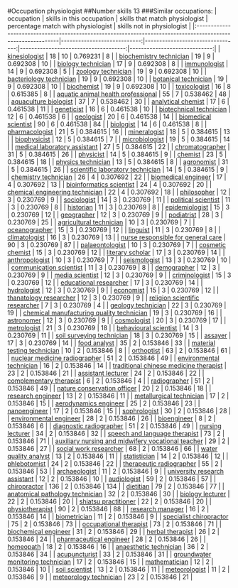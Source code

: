 #Occupation physiologist
##Number skills 13
###Similar occupations:
| occupation                                                                                                  |   skills in this occupation |   skills that match physiologist |   percentage match with physiologist |   skills not in physiologist |
|:------------------------------------------------------------------------------------------------------------|----------------------------:|---------------------------------:|-------------------------------------:|-----------------------------:|
| [kinesiologist](kinesiologist.md)                                                                           |                          18 |                               10 |                             0.769231 |                            8 |
| [biochemistry technician](biochemistry_technician.md)                                                       |                          19 |                                9 |                             0.692308 |                           10 |
| [biology technician](biology_technician.md)                                                                 |                          17 |                                9 |                             0.692308 |                            8 |
| [immunologist](immunologist.md)                                                                             |                          14 |                                9 |                             0.692308 |                            5 |
| [zoology technician](zoology_technician.md)                                                                 |                          19 |                                9 |                             0.692308 |                           10 |
| [bacteriology technician](bacteriology_technician.md)                                                       |                          19 |                                9 |                             0.692308 |                           10 |
| [botanical technician](botanical_technician.md)                                                             |                          19 |                                9 |                             0.692308 |                           10 |
| [biochemist](biochemist.md)                                                                                 |                          19 |                                9 |                             0.692308 |                           10 |
| [toxicologist](toxicologist.md)                                                                             |                          16 |                                8 |                             0.615385 |                            8 |
| [aquatic animal health professional](aquatic_animal_health_professional.md)                                 |                          55 |                                7 |                             0.538462 |                           48 |
| [aquaculture biologist](aquaculture_biologist.md)                                                           |                          37 |                                7 |                             0.538462 |                           30 |
| [analytical chemist](analytical_chemist.md)                                                                 |                          17 |                                6 |                             0.461538 |                           11 |
| [geneticist](geneticist.md)                                                                                 |                          16 |                                6 |                             0.461538 |                           10 |
| [biotechnical technician](biotechnical_technician.md)                                                       |                          12 |                                6 |                             0.461538 |                            6 |
| [geologist](geologist.md)                                                                                   |                          20 |                                6 |                             0.461538 |                           14 |
| [biomedical scientist](biomedical_scientist.md)                                                             |                          90 |                                6 |                             0.461538 |                           84 |
| [biologist](biologist.md)                                                                                   |                          14 |                                6 |                             0.461538 |                            8 |
| [pharmacologist](pharmacologist.md)                                                                         |                          21 |                                5 |                             0.384615 |                           16 |
| [mineralogist](mineralogist.md)                                                                             |                          18 |                                5 |                             0.384615 |                           13 |
| [biophysicist](biophysicist.md)                                                                             |                          12 |                                5 |                             0.384615 |                            7 |
| [microbiologist](microbiologist.md)                                                                         |                          19 |                                5 |                             0.384615 |                           14 |
| [medical laboratory assistant](medical_laboratory_assistant.md)                                             |                          27 |                                5 |                             0.384615 |                           22 |
| [chromatographer](chromatographer.md)                                                                       |                          31 |                                5 |                             0.384615 |                           26 |
| [physicist](physicist.md)                                                                                   |                          14 |                                5 |                             0.384615 |                            9 |
| [chemist](chemist.md)                                                                                       |                          23 |                                5 |                             0.384615 |                           18 |
| [physics technician](physics_technician.md)                                                                 |                          13 |                                5 |                             0.384615 |                            8 |
| [agronomist](agronomist.md)                                                                                 |                          31 |                                5 |                             0.384615 |                           26 |
| [scientific laboratory technician](scientific_laboratory_technician.md)                                     |                          14 |                                5 |                             0.384615 |                            9 |
| [chemistry technician](chemistry_technician.md)                                                             |                          26 |                                4 |                             0.307692 |                           22 |
| [biomedical engineer](biomedical_engineer.md)                                                               |                          17 |                                4 |                             0.307692 |                           13 |
| [bioinformatics scientist](bioinformatics_scientist.md)                                                     |                          24 |                                4 |                             0.307692 |                           20 |
| [chemical engineering technician](chemical_engineering_technician.md)                                       |                          22 |                                4 |                             0.307692 |                           18 |
| [philosopher](philosopher.md)                                                                               |                          12 |                                3 |                             0.230769 |                            9 |
| [sociologist](sociologist.md)                                                                               |                          14 |                                3 |                             0.230769 |                           11 |
| [political scientist](political_scientist.md)                                                               |                          11 |                                3 |                             0.230769 |                            8 |
| [historian](historian.md)                                                                                   |                          11 |                                3 |                             0.230769 |                            8 |
| [epidemiologist](epidemiologist.md)                                                                         |                          15 |                                3 |                             0.230769 |                           12 |
| [geographer](geographer.md)                                                                                 |                          12 |                                3 |                             0.230769 |                            9 |
| [podiatrist](podiatrist.md)                                                                                 |                          28 |                                3 |                             0.230769 |                           25 |
| [agricultural technician](agricultural_technician.md)                                                       |                          10 |                                3 |                             0.230769 |                            7 |
| [oceanographer](oceanographer.md)                                                                           |                          15 |                                3 |                             0.230769 |                           12 |
| [linguist](linguist.md)                                                                                     |                          11 |                                3 |                             0.230769 |                            8 |
| [climatologist](climatologist.md)                                                                           |                          16 |                                3 |                             0.230769 |                           13 |
| [nurse responsible for general care](nurse_responsible_for_general_care.md)                                 |                          90 |                                3 |                             0.230769 |                           87 |
| [palaeontologist](palaeontologist.md)                                                                       |                          10 |                                3 |                             0.230769 |                            7 |
| [cosmetic chemist](cosmetic_chemist.md)                                                                     |                          15 |                                3 |                             0.230769 |                           12 |
| [literary scholar](literary_scholar.md)                                                                     |                          17 |                                3 |                             0.230769 |                           14 |
| [anthropologist](anthropologist.md)                                                                         |                          10 |                                3 |                             0.230769 |                            7 |
| [seismologist](seismologist.md)                                                                             |                          13 |                                3 |                             0.230769 |                           10 |
| [communication scientist](communication_scientist.md)                                                       |                          11 |                                3 |                             0.230769 |                            8 |
| [demographer](demographer.md)                                                                               |                          12 |                                3 |                             0.230769 |                            9 |
| [media scientist](media_scientist.md)                                                                       |                          12 |                                3 |                             0.230769 |                            9 |
| [criminologist](criminologist.md)                                                                           |                          15 |                                3 |                             0.230769 |                           12 |
| [educational researcher](educational_researcher.md)                                                         |                          17 |                                3 |                             0.230769 |                           14 |
| [hydrologist](hydrologist.md)                                                                               |                          12 |                                3 |                             0.230769 |                            9 |
| [economist](economist.md)                                                                                   |                          15 |                                3 |                             0.230769 |                           12 |
| [thanatology researcher](thanatology_researcher.md)                                                         |                          12 |                                3 |                             0.230769 |                            9 |
| [religion scientific researcher](religion_scientific_researcher.md)                                         |                           7 |                                3 |                             0.230769 |                            4 |
| [geology technician](geology_technician.md)                                                                 |                          22 |                                3 |                             0.230769 |                           19 |
| [chemical manufacturing quality technician](chemical_manufacturing_quality_technician.md)                   |                          19 |                                3 |                             0.230769 |                           16 |
| [astronomer](astronomer.md)                                                                                 |                          12 |                                3 |                             0.230769 |                            9 |
| [cosmologist](cosmologist.md)                                                                               |                          20 |                                3 |                             0.230769 |                           17 |
| [metrologist](metrologist.md)                                                                               |                          21 |                                3 |                             0.230769 |                           18 |
| [behavioural scientist](behavioural_scientist.md)                                                           |                          14 |                                3 |                             0.230769 |                           11 |
| [soil surveying technician](soil_surveying_technician.md)                                                   |                          18 |                                3 |                             0.230769 |                           15 |
| [assayer](assayer.md)                                                                                       |                          17 |                                3 |                             0.230769 |                           14 |
| [food analyst](food_analyst.md)                                                                             |                          35 |                                2 |                             0.153846 |                           33 |
| [material testing technician](material_testing_technician.md)                                               |                          10 |                                2 |                             0.153846 |                            8 |
| [orthoptist](orthoptist.md)                                                                                 |                          63 |                                2 |                             0.153846 |                           61 |
| [nuclear medicine radiographer](nuclear_medicine_radiographer.md)                                           |                          51 |                                2 |                             0.153846 |                           49 |
| [environmental technician](environmental_technician.md)                                                     |                          16 |                                2 |                             0.153846 |                           14 |
| [traditional chinese medicine therapist](traditional_chinese_medicine_therapist.md)                         |                          23 |                                2 |                             0.153846 |                           21 |
| [assistant lecturer](assistant_lecturer.md)                                                                 |                          24 |                                2 |                             0.153846 |                           22 |
| [complementary therapist](complementary_therapist.md)                                                       |                           6 |                                2 |                             0.153846 |                            4 |
| [radiographer](radiographer.md)                                                                             |                          51 |                                2 |                             0.153846 |                           49 |
| [nature conservation officer](nature_conservation_officer.md)                                               |                          20 |                                2 |                             0.153846 |                           18 |
| [research engineer](research_engineer.md)                                                                   |                          13 |                                2 |                             0.153846 |                           11 |
| [metallurgical technician](metallurgical_technician.md)                                                     |                          17 |                                2 |                             0.153846 |                           15 |
| [aerodynamics engineer](aerodynamics_engineer.md)                                                           |                          25 |                                2 |                             0.153846 |                           23 |
| [nanoengineer](nanoengineer.md)                                                                             |                          17 |                                2 |                             0.153846 |                           15 |
| [sophrologist](sophrologist.md)                                                                             |                          30 |                                2 |                             0.153846 |                           28 |
| [environmental engineer](environmental_engineer.md)                                                         |                          28 |                                2 |                             0.153846 |                           26 |
| [bioengineer](bioengineer.md)                                                                               |                           8 |                                2 |                             0.153846 |                            6 |
| [diagnostic radiographer](diagnostic_radiographer.md)                                                       |                          51 |                                2 |                             0.153846 |                           49 |
| [nursing lecturer](nursing_lecturer.md)                                                                     |                          34 |                                2 |                             0.153846 |                           32 |
| [speech and language therapist](speech_and_language_therapist.md)                                           |                          73 |                                2 |                             0.153846 |                           71 |
| [auxiliary nursing and midwifery vocational teacher](auxiliary_nursing_and_midwifery_vocational_teacher.md) |                          29 |                                2 |                             0.153846 |                           27 |
| [social work researcher](social_work_researcher.md)                                                         |                          68 |                                2 |                             0.153846 |                           66 |
| [water quality analyst](water_quality_analyst.md)                                                           |                          13 |                                2 |                             0.153846 |                           11 |
| [statistician](statistician.md)                                                                             |                          14 |                                2 |                             0.153846 |                           12 |
| [phlebotomist](phlebotomist.md)                                                                             |                          24 |                                2 |                             0.153846 |                           22 |
| [therapeutic radiographer](therapeutic_radiographer.md)                                                     |                          55 |                                2 |                             0.153846 |                           53 |
| [archaeologist](archaeologist.md)                                                                           |                          11 |                                2 |                             0.153846 |                            9 |
| [university research assistant](university_research_assistant.md)                                           |                          12 |                                2 |                             0.153846 |                           10 |
| [audiologist](audiologist.md)                                                                               |                          59 |                                2 |                             0.153846 |                           57 |
| [chiropractor](chiropractor.md)                                                                             |                         136 |                                2 |                             0.153846 |                          134 |
| [dietitian](dietitian.md)                                                                                   |                          79 |                                2 |                             0.153846 |                           77 |
| [anatomical pathology technician](anatomical_pathology_technician.md)                                       |                          32 |                                2 |                             0.153846 |                           30 |
| [biology lecturer](biology_lecturer.md)                                                                     |                          22 |                                2 |                             0.153846 |                           20 |
| [shiatsu practitioner](shiatsu_practitioner.md)                                                             |                          22 |                                2 |                             0.153846 |                           20 |
| [physiotherapist](physiotherapist.md)                                                                       |                          90 |                                2 |                             0.153846 |                           88 |
| [research manager](research_manager.md)                                                                     |                          16 |                                2 |                             0.153846 |                           14 |
| [biometrician](biometrician.md)                                                                             |                          11 |                                2 |                             0.153846 |                            9 |
| [specialist chiropractor](specialist_chiropractor.md)                                                       |                          75 |                                2 |                             0.153846 |                           73 |
| [occupational therapist](occupational_therapist.md)                                                         |                          73 |                                2 |                             0.153846 |                           71 |
| [biochemical engineer](biochemical_engineer.md)                                                             |                          31 |                                2 |                             0.153846 |                           29 |
| [herbal therapist](herbal_therapist.md)                                                                     |                          26 |                                2 |                             0.153846 |                           24 |
| [pharmaceutical engineer](pharmaceutical_engineer.md)                                                       |                          28 |                                2 |                             0.153846 |                           26 |
| [homeopath](homeopath.md)                                                                                   |                          18 |                                2 |                             0.153846 |                           16 |
| [anaesthetic technician](anaesthetic_technician.md)                                                         |                          36 |                                2 |                             0.153846 |                           34 |
| [acupuncturist](acupuncturist.md)                                                                           |                          33 |                                2 |                             0.153846 |                           31 |
| [groundwater monitoring technician](groundwater_monitoring_technician.md)                                   |                          17 |                                2 |                             0.153846 |                           15 |
| [mathematician](mathematician.md)                                                                           |                          12 |                                2 |                             0.153846 |                           10 |
| [soil scientist](soil_scientist.md)                                                                         |                          13 |                                2 |                             0.153846 |                           11 |
| [meteorologist](meteorologist.md)                                                                           |                          11 |                                2 |                             0.153846 |                            9 |
| [meteorology technician](meteorology_technician.md)                                                         |                          23 |                                2 |                             0.153846 |                           21 |
